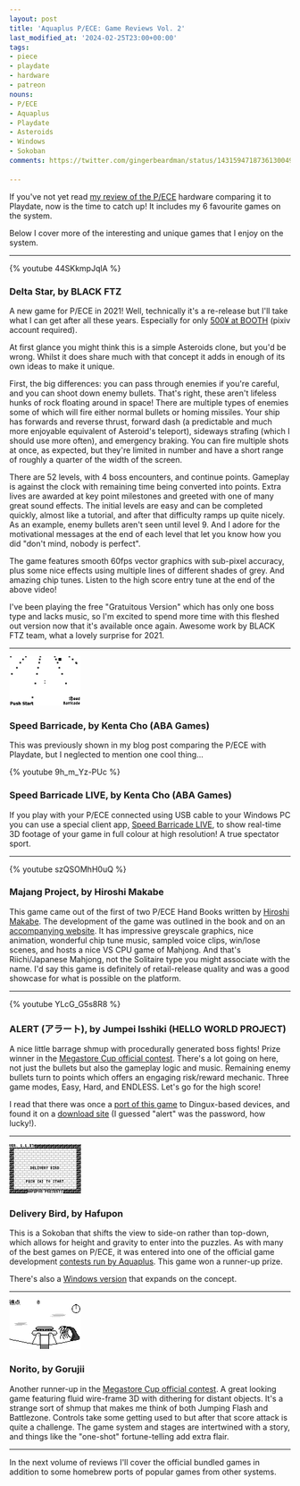 ```yaml
---
layout: post
title: 'Aquaplus P/ECE: Game Reviews Vol. 2'
last_modified_at: '2024-02-25T23:00+00:00'
tags:
- piece
- playdate
- hardware
- patreon
nouns:
- P/ECE
- Aquaplus
- Playdate
- Asteroids
- Windows
- Sokoban
comments: https://twitter.com/gingerbeardman/status/1431594718736130049

---
```

If you've not yet read [my review of the P/ECE](/2021/08/19/aquaplus-piece-vs-panic-playdate/) hardware comparing it to Playdate, now is the time to catch up! It includes my 6 favourite games on the system.

Below I cover more of the interesting and unique games that I enjoy on the system.

***

{% youtube 44SKkmpJqlA %}

### Delta Star, by BLACK FTZ

A new game for P/ECE in 2021! Well, technically it's a re-release but I'll take what I can get after all these years. Especially for only [500¥ at BOOTH](https://booth.pm/en/items/3223530) (pixiv account required).

At first glance you might think this is a simple Asteroids clone, but you'd be wrong. Whilst it does share much with that concept it adds in enough of its own ideas to make it unique.

First, the big differences: you can pass through enemies if you're careful, and you can shoot down enemy bullets. That's right, these aren't lifeless hunks of rock floating around in space! There are multiple types of enemies some of which will fire either normal bullets or homing missiles. Your ship has forwards and reverse thrust, forward dash (a predictable and much more enjoyable equivalent of Asteroid's teleport), sideways strafing (which I should use more often), and emergency braking. You can fire multiple shots at once, as expected, but they're limited in number and have a short range of roughly a quarter of the width of the screen.

There are 52 levels, with 4 boss encounters, and continue points. Gameplay is against the clock with remaining time being converted into points. Extra lives are awarded at key point milestones and greeted with one of many great sound effects. The initial levels are easy and can be completed quickly, almost like a tutorial, and after that difficulty ramps up quite nicely. As an example, enemy bullets aren't seen until level 9. And I adore for the motivational messages at the end of each level that let you know how you did "don't mind, nobody is perfect".

The game features smooth 60fps vector graphics with sub-pixel accuracy, plus some nice effects using multiple lines of different shades of grey. And amazing chip tunes. Listen to the high score entry tune at the end of the above video!

I've been playing the free "Gratuitous Version" which has only one boss type and lacks music, so I'm excited to spend more time with this fleshed out version now that it's available once again. Awesome work by BLACK FTZ team, what a lovely surprise for 2021.

***

![GIF](/images/posts/piece-speed-barricade.gif#piece)

### Speed Barricade, by Kenta Cho (ABA Games)

This was previously shown in my blog post comparing the P/ECE with Playdate, but I neglected to mention one cool thing...

{% youtube 9h_m_Yz-PUc %}

### Speed Barricade LIVE, by Kenta Cho (ABA Games)

If you play with your P/ECE connected using USB cable to your Windows PC you can use a special client app, [Speed Barricade LIVE](http://www.asahi-net.or.jp/\~cs8k-cyu/piece/sbrg.html), to show real-time 3D footage of your game in full colour at high resolution! A true spectator sport.

***

{% youtube szQSOMhH0uQ %}

### Majang Project, by Hiroshi Makabe

This game came out of the first of two P/ECE Hand Books written by [Hiroshi Makabe](https://twitter.com/sinpen). The development of the game was outlined in the book and on an [accompanying website](https://web.archive.org/web/20021215064406/http://www.jc2.co.jp/p/contents2.html). It has impressive greyscale graphics, nice animation, wonderful chip tune music, sampled voice clips, win/lose scenes, and hosts a nice VS CPU game of Mahjong. And that's Riichi/Japanese Mahjong, not the Solitaire type you might associate with the name. I'd say this game is definitely of retail-release quality and was a good showcase for what is possible on the platform.

***

{% youtube YLcG_G5s8R8 %}

### ALERT (アラート), by Jumpei Isshiki (HELLO WORLD PROJECT)

A nice little barrage shmup with procedurally generated boss fights! Prize winner in the [Megastore Cup official contest](https://www.coremagazine.co.jp/megastore/piece/result.html). There's a lot going on here, not just the bullets but also the gameplay logic and music. Remaining enemy bullets turn to points which offers an engaging risk/reward mechanic. Three game modes, Easy, Hard, and ENDLESS. Let's go for the high score!

I read that there was once a [port of this game](https://mao.5ch.net/test/read.cgi/linux/1262615084) to Dingux-based devices, and found it on a [download site](https://www.axfc.net/u/976888.zip) (I guessed "alert" was the password, how lucky!).

***

![GIF](/images/posts/piece-delivery-bird.gif#piece)

### Delivery Bird, by Hafupon

This is a Sokoban that shifts the view to side-on rather than top-down, which allows for height and gravity to enter into the puzzles. As with many of the best games on P/ECE, it was entered into one of the official game development [contests run by Aquaplus](https://aquaplus.jp/piece/contest/index.html). This game won a runner-up prize.

There's also a [Windows version](https://www.vector.co.jp/magazine/softnews/050608/n0506085.html) that expands on the concept.

***

![GIF](/images/posts/piece-norito.gif#piece)

### Norito, by Gorujii

Another runner-up in the [Megastore Cup official contest](https://www.coremagazine.co.jp/megastore/piece/result.html). A great looking game featuring fluid wire-frame 3D with dithering for distant objects. It's a strange sort of shmup that makes me think of both Jumping Flash and Battlezone. Controls take some getting used to but after that score attack is quite a challenge. The game system and stages are intertwined with a story, and things like the "one-shot" fortune-telling add extra flair.

***

In the next volume of reviews I'll cover the official bundled games in addition to some homebrew ports of popular games from other systems.